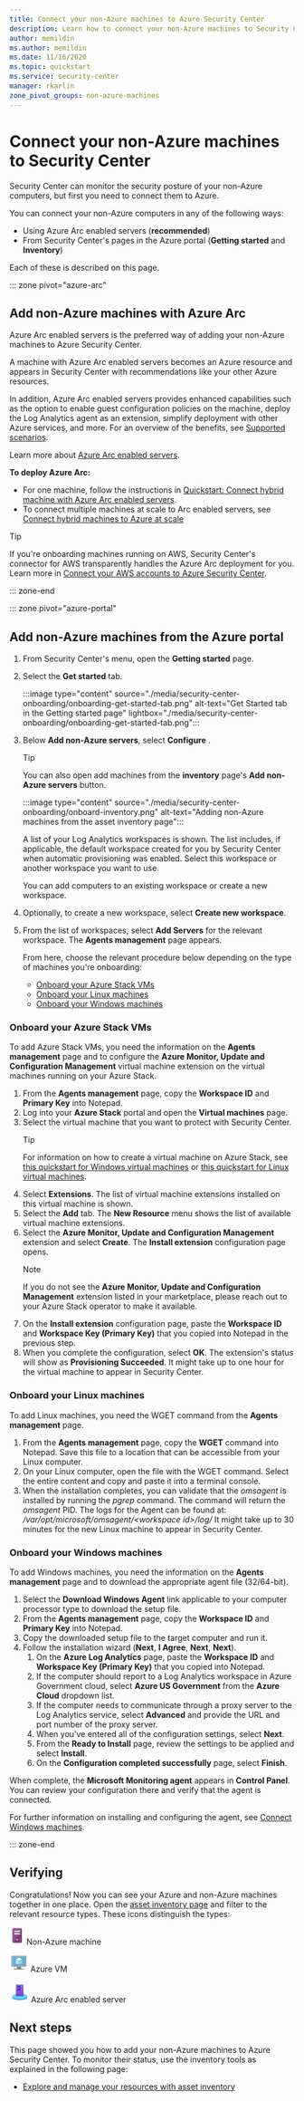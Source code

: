 ```yaml
---
title: Connect your non-Azure machines to Azure Security Center
description: Learn how to connect your non-Azure machines to Security Center
author: memildin
ms.author: memildin
ms.date: 11/16/2020
ms.topic: quickstart
ms.service: security-center
manager: rkarlin
zone_pivot_groups: non-azure-machines
---
```

# Connect your non-Azure machines to Security Center

Security Center can monitor the security posture of your non-Azure computers, but first you need to connect them to Azure.

You can connect your non-Azure computers in any of the following ways:

- Using Azure Arc enabled servers (**recommended**)
- From Security Center's pages in the Azure portal (**Getting started** and **Inventory**)

Each of these is described on this page.

::: zone pivot="azure-arc"

## Add non-Azure machines with Azure Arc

Azure Arc enabled servers is the preferred way of adding your non-Azure machines to Azure Security Center.

A machine with Azure Arc enabled servers becomes an Azure resource and appears in Security Center with recommendations like your other Azure resources.

In addition, Azure Arc enabled servers provides enhanced capabilities such as the option to enable guest configuration policies on the machine, deploy the Log Analytics agent as an extension, simplify deployment with other Azure services, and more. For an overview of the benefits, see [Supported scenarios](../azure-arc/servers/overview.md#supported-scenarios).

Learn more about [Azure Arc enabled servers](../azure-arc/servers/overview.md).

**To deploy Azure Arc:**

- For one machine, follow the instructions in [Quickstart: Connect hybrid machine with Azure Arc enabled servers](../azure-arc/servers/learn/quick-enable-hybrid-vm.md).
- To connect multiple machines at scale to Arc enabled servers, see [Connect hybrid machines to Azure at scale](../azure-arc/servers/onboard-service-principal.md)

> [!TIP]
> If you're onboarding machines running on AWS, Security Center's connector for AWS transparently handles the Azure Arc deployment for you. Learn more in [Connect your AWS accounts to Azure Security Center](quickstart-onboard-aws.md).

::: zone-end

::: zone pivot="azure-portal"

## Add non-Azure machines from the Azure portal

1. From Security Center's menu, open the **Getting started** page.
1. Select the **Get started** tab.

    :::image type="content" source="./media/security-center-onboarding/onboarding-get-started-tab.png" alt-text="Get Started tab in the Getting started page" lightbox="./media/security-center-onboarding/onboarding-get-started-tab.png":::

1. Below **Add non-Azure servers**, select **Configure** .

    > [!TIP]
    > You can also open add machines from the **inventory** page's **Add non-Azure servers** button.
    > 
    > :::image type="content" source="./media/security-center-onboarding/onboard-inventory.png" alt-text="Adding non-Azure machines from the asset inventory page":::

    A list of your Log Analytics workspaces is shown. The list includes, if applicable, the default workspace created for you by Security Center when automatic provisioning was enabled. Select this workspace or another workspace you want to use.

    You can add computers to an existing workspace or create a new workspace.

1. Optionally, to create a new workspace, select  **Create new workspace**.

1. From the list of workspaces, select **Add Servers** for the relevant workspace.
    The **Agents management** page appears.

    From here, choose the relevant procedure below depending on the type of machines you're onboarding:

    - [Onboard your Azure Stack VMs](#onboard-your-azure-stack-vms)
    - [Onboard your Linux machines](#onboard-your-linux-machines)
    - [Onboard your Windows machines](#onboard-your-windows-machines)

### Onboard your Azure Stack VMs

To add Azure Stack VMs, you need the information on the **Agents management** page and to configure the **Azure Monitor, Update and Configuration Management** virtual machine extension on the virtual machines running on your Azure Stack.

1. From the **Agents management** page, copy the **Workspace ID** and **Primary Key** into Notepad.
1. Log into your **Azure Stack** portal and open the **Virtual machines** page.
1. Select the virtual machine that you want to protect with Security Center.
    >[!TIP]
    > For information on how to create a virtual machine on Azure Stack, see [this quickstart for Windows virtual machines](/azure-stack/user/azure-stack-quick-windows-portal) or [this quickstart for Linux virtual machines](/azure-stack/user/azure-stack-quick-linux-portal).
1. Select **Extensions**. The list of virtual machine extensions installed on this virtual machine is shown.
1. Select the **Add** tab. The **New Resource** menu shows the list of available virtual machine extensions.
1. Select the **Azure Monitor, Update and Configuration Management** extension and select **Create**. The **Install extension** configuration page opens.
    >[!NOTE]
    > If you do not see the **Azure Monitor, Update and Configuration Management** extension listed in your marketplace, please reach out to your Azure Stack operator to make it available.
1. On the **Install extension** configuration page, paste the **Workspace ID** and **Workspace Key (Primary Key)** that you copied into Notepad in the previous step.
1. When you complete the configuration, select **OK**. The extension's status will show as **Provisioning Succeeded**. It might take up to one hour for the virtual machine to appear in Security Center.

### Onboard your Linux machines

To add Linux machines, you need the WGET command from the **Agents management** page.

1. From the **Agents management** page, copy the **WGET** command into Notepad. Save this file to a location that can be accessible from your Linux computer.
1. On your Linux computer, open the file with the WGET command. Select the entire content and copy and paste it into a terminal console.
1. When the installation completes, you can validate that the *omsagent* is installed by running the *pgrep* command. The command will return the *omsagent* PID.
    The logs for the Agent can be found at: */var/opt/microsoft/omsagent/\<workspace id>/log/*
    It might take up to 30 minutes for the new Linux machine to appear in Security Center.

### Onboard your Windows machines

To add Windows machines, you need the information on the **Agents management** page and to download the appropriate agent file (32/64-bit).
1. Select the **Download Windows Agent** link applicable to your computer processor type to download the setup file.
1. From the **Agents management** page, copy the **Workspace ID** and **Primary Key** into Notepad.
1. Copy the downloaded setup file to the target computer and run it.
1. Follow the installation wizard (**Next**, **I Agree**, **Next**, **Next**).
    1. On the **Azure Log Analytics** page, paste the **Workspace ID** and **Workspace Key (Primary Key)** that you copied into Notepad.
    1. If the computer should report to a Log Analytics workspace in Azure Government cloud, select **Azure US Government** from the **Azure Cloud** dropdown list.
    1. If the computer needs to communicate through a proxy server to the Log Analytics service, select **Advanced** and provide the URL and port number of the proxy server.
    1. When you've entered all of the configuration settings, select **Next**.
    1. From the **Ready to Install** page, review the settings to be applied and select **Install**.
    1. On the **Configuration completed successfully** page, select **Finish**.

When complete, the **Microsoft Monitoring agent** appears in **Control Panel**. You can review your configuration there and verify that the agent is connected.

For further information on installing and configuring the agent, see [Connect Windows machines](../azure-monitor/platform/agent-windows.md#install-agent-using-setup-wizard).

::: zone-end

## Verifying

Congratulations! Now you can see your Azure and non-Azure machines together in one place. Open the [asset inventory page](asset-inventory.md) and filter to the relevant resource types. These icons distinguish the types:

  ![ASC icon for non-Azure machine](./media/quick-onboard-linux-computer/security-center-monitoring-icon1.png) Non-Azure machine

  ![ASC icon for Azure machine](./media/quick-onboard-linux-computer/security-center-monitoring-icon2.png) Azure VM

  ![ASC icon for Azure Arc server](./media/quick-onboard-linux-computer/arc-enabled-machine-icon.png) Azure Arc enabled server

## Next steps

This page showed you how to add your non-Azure machines to Azure Security Center. To monitor their status, use the inventory tools as explained in the following page:

- [Explore and manage your resources with asset inventory](asset-inventory.md)